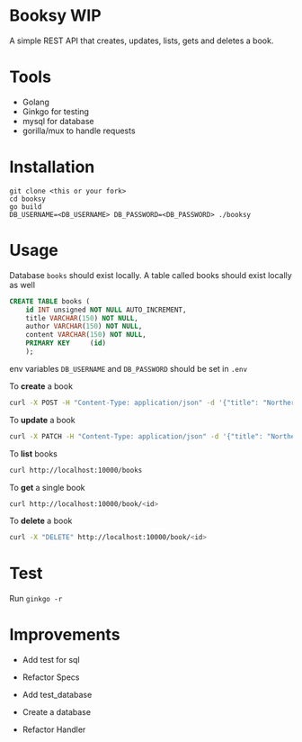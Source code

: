 # Booksy WIP

A simple REST API that creates, updates, lists, gets and deletes a book. 

# Tools

- Golang
- Ginkgo for testing
- mysql for database
- gorilla/mux to handle requests


# Installation

```
git clone <this or your fork>
cd booksy
go build
DB_USERNAME=<DB_USERNAME> DB_PASSWORD=<DB_PASSWORD> ./booksy
```

# Usage

Database `books` should exist locally.
A table called books should exist locally as well
```sql
CREATE TABLE books (
    id INT unsigned NOT NULL AUTO_INCREMENT, 
    title VARCHAR(150) NOT NULL, 
    author VARCHAR(150) NOT NULL, 
    content VARCHAR(150) NOT NULL, 
    PRIMARY KEY     (id)  
    );
```

env variables `DB_USERNAME` and `DB_PASSWORD` should be set in `.env`

To **create** a book 

```bash
curl -X POST -H "Content-Type: application/json" -d '{"title": "Northern lights", "author": "Philip Pullman", "content": "Awesome"}' http://localhost:10000/book
```

To **update** a book

```bash
curl -X PATCH -H "Content-Type: application/json" -d '{"title": "Northern lights", "author": ""Philip Pullman", "content": "double awesome"}' http://localhost:10000/book/<id>
```

To **list** books

```bash
curl http://localhost:10000/books
```

To **get** a single book

```bash
curl http://localhost:10000/book/<id>
```

To **delete** a book

```bash
curl -X "DELETE" http://localhost:10000/book/<id>
```

# Test 

Run `ginkgo -r` 

# Improvements

- Add test for sql

-  Refactor Specs

- Add test_database

- Create a database

- Refactor Handler
